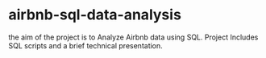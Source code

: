 # airbnb-sql-data-analysis
 the aim of the project is to Analyze Airbnb data using SQL. Project  Includes SQL scripts and a brief technical presentation.
